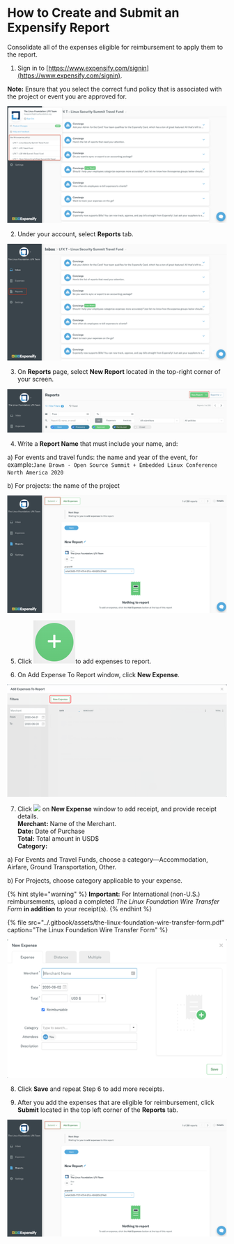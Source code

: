 # How to Create and Submit an Expensify Report

Consolidate all of the expenses eligible for reimbursement to apply them to the report.

 1. Sign in to [https://www.expensify.com/signin](https://www.expensify.com/signin).

**Note:** Ensure that you select the correct fund policy that is associated with the project or event you are approved for.

![](../.gitbook/assets/expense-report.png)

2. Under your account, select **Reports** tab.

![](../.gitbook/assets/reports.png)

3. On **Reports** page, select **New Report** located in the top-right corner of your screen.

![](../.gitbook/assets/new-report.png)

4. Write a **Report Name** that must include your name, and: 

a\) For events and travel funds: the name and year of the event, for example:`Jane Brown - Open Source Summit + Embedded Linux Conference North America 2020`

b\) For projects: the name of the project 

![](../.gitbook/assets/submit-report.png)

5. Click ![](../.gitbook/assets/plus-icon.png)to add expenses to report.

6. On Add Expense To Report window, click **New Expense**.

![](../.gitbook/assets/add-expense-screenshot-first-step.png)

7. Click ![](https://firebasestorage.googleapis.com/v0/b/gitbook-28427.appspot.com/o/assets%2F-M2DCN9UgoRgMEkgnLyP%2F-M8pirGmJSfCNSiIn-Tq%2F-M8prYMJ5o9YatigzPfM%2Fplus%20icon.png?alt=media&token=15bd6cd1-9c1b-4a25-a639-bf544729e922) on **New Expense** window to add receipt, and provide receipt details.  
**Merchant:** Name of the Merchant.  
**Date:** Date of Purchase  
**Total:** Total amount in USD$  
**Category:** 

a\) For Events and Travel Funds, choose a category—Accommodation, Airfare, Ground Transportation, Other.

b\) For Projects, choose category applicable to your expense.

{% hint style="warning" %}
**Important:** For International \(non-U.S.\) reimbursements, upload a completed _The Linux Foundation Wire Transfer Form_ **in addition** to your receipt\(s\).
{% endhint %}

{% file src="../.gitbook/assets/the-linux-foundation-wire-transfer-form.pdf" caption="The Linux Foundation Wire Transfer Form" %}

![](../.gitbook/assets/create-new-expense-screenshot-second-step.png)

8. Click **Save** and repeat Step 6 to add more receipts.

9. After you add the expenses that are eligible for reimbursement, click **Submit** located in the top left corner of the **Reports** tab.

![Submit Report](../.gitbook/assets/submit-report.png)

 

